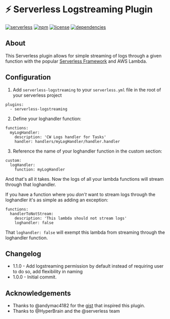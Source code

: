 # ⚡️ Serverless Logstreaming Plugin

[![serverless](http://public.serverless.com/badges/v3.svg)](http://www.serverless.com)
[![npm](https://img.shields.io/npm/v/logstreaming.svg)](https://www.npmjs.com/package/serverless-logstreaming)
[![license](https://img.shields.io/github/license/rifflock/serverless-logstreaming-plugin.svg)](https://github.com/rifflock/serverless-logstreaming-plugin/blob/master/LICENSE)
[![dependencies](https://img.shields.io/david/rifflock/serverless-logstreaming-plugin.svg)](https://www.npmjs.com/package/serverless-logstreaming)


## About
This Serverless plugin allows for simple streaming of logs through a given function
with the popular [Serverless Framework](https://serverless.com) and AWS Lambda.

## Configuration

1. Add `serverless-logstreaming` to your `serverless.yml` file in the root of your serverless project

```
plugins:
  - serverless-logstreaming
```

2. Define your loghandler function:

```
functions:
  myLogHandler:
    description: 'CW Logs handler for Tasks'
    handler: handlers/myLogHandler/handler.handler
```

3. Reference the name of your loghandler function in the custom section:

```
custom:
  logHandler:
    function: myLogHandler
```

And that's all it takes. Now the logs of all your lambda functions will stream through that loghandler.

If you have a function where you _don't_ want to stream logs through the loghandler it's as simple as adding an exception:

```
functions:
  handlerToNotStream:
    description: 'This lambda should not stream logs'
    loghandler: false
```

That `loghandler: false` will exempt this lambda from streaming through the loghandler function.

## Changelog
* 1.1.0 - Add logstreaming permission by default instead of requiring user to do so, add flexibility in naming
* 1.0.0 - Initial commit.

## Acknowledgements
* Thanks to @andymac4182 for the [gist](https://gist.github.com/andymac4182/4837f722231ea493685f6b4699c939a1) that inspired this plugin.
* Thanks to @HyperBrain and the @serverless team
